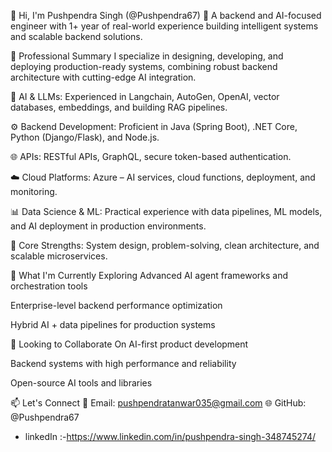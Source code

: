 👋 Hi, I'm Pushpendra Singh (@Pushpendra67)
🎯 A backend and AI-focused engineer with 1+ year of real-world experience building intelligent systems and scalable backend solutions.

💼 Professional Summary
I specialize in designing, developing, and deploying production-ready systems, combining robust backend architecture with cutting-edge AI integration.

🧠 AI & LLMs: Experienced in Langchain, AutoGen, OpenAI, vector databases, embeddings, and building RAG pipelines.

⚙️ Backend Development: Proficient in Java (Spring Boot), .NET Core, Python (Django/Flask), and Node.js.

🌐 APIs: RESTful APIs, GraphQL, secure token-based authentication.

☁️ Cloud Platforms: Azure – AI services, cloud functions, deployment, and monitoring.

📊 Data Science & ML: Practical experience with data pipelines, ML models, and AI deployment in production environments.

🧱 Core Strengths: System design, problem-solving, clean architecture, and scalable microservices.

🌱 What I'm Currently Exploring
Advanced AI agent frameworks and orchestration tools

Enterprise-level backend performance optimization

Hybrid AI + data pipelines for production systems

🤝 Looking to Collaborate On
AI-first product development

Backend systems with high performance and reliability

Open-source AI tools and libraries

📫 Let's Connect
📧 Email: pushpendratanwar035@gmail.com
🌐 GitHub: @Pushpendra67
- linkedIn :-https://www.linkedin.com/in/pushpendra-singh-348745274/


